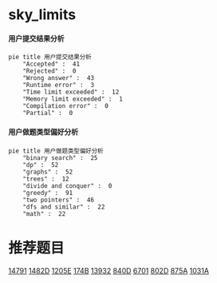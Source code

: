 # sky_limits

<!-- tabs:start -->



#### **用户提交结果分析**

```mermaid
pie title 用户提交结果分析
    "Accepted" :  41
    "Rejected" :  0
    "Wrong answer" :  43
    "Runtime error" :  3
    "Time limit exceeded" :  12
    "Memory limit exceeded" :  1
    "Compilation error" :  0
    "Partial" :  0
```

#### **用户做题类型偏好分析**

```mermaid
pie title 用户做题类型偏好分析
    "binary search" :  25
    "dp" :  52
    "graphs" :  52
    "trees" :  12
    "divide and conquer" :  0
    "greedy" :  91
    "two pointers" :  46
    "dfs and similar" :  22
    "math" :  22
```



<!-- tabs:end -->
# 推荐题目
[14791](https://codeforces.com/contest/1479/problem/1)
[1482D](https://codeforces.com/contest/1482/problem/D)
[1205E](https://codeforces.com/contest/1205/problem/E)
[174B](https://codeforces.com/contest/174/problem/B)
[13932](https://codeforces.com/contest/1393/problem/2)
[840D](https://codeforces.com/contest/840/problem/D)
[6701](https://codeforces.com/contest/670/problem/1)
[802D](https://codeforces.com/contest/802/problem/D)
[875A](https://codeforces.com/contest/875/problem/A)
[1031A](https://codeforces.com/contest/1031/problem/A)

